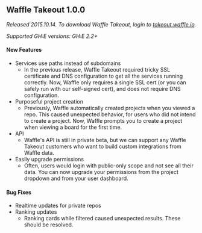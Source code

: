 
## Waffle Takeout 1.0.0
_Released 2015.10.14. To download Waffle Takeout, login to [takeout.waffle.io](https://takeout.waffle.io)._

_Supported GH:E versions: GH:E 2.2+_

#### New Features

- Services use paths instead of subdomains
  - In the previous release, Waffle Takeout required tricky SSL certificate and DNS configuration to get all the services running correctly. Now, Waffle only requires a single SSL cert (or you can safely run with our self-signed cert), and does not require DNS configuration.
- Purposeful project creation
  - Previously, Waffle automatically created projects when you viewed a repo. This caused unexpected behavior, for users who did not intend to create a project. Now, Waffle prompts you to create a project when viewing a board for the first time.
- API
  - Waffle's API is still in private beta, but we can support any Waffle Takeout customers who want to build custom integrations from Waffle data.
- Easily upgrade permissions
  - Often, users would login with public-only scope and not see all their data. You can now upgrade your permissions from the project dropdown and from your user dashboard.

#### Bug Fixes
- Realtime updates for private repos
- Ranking updates
  - Ranking cards while filtered caused unexpected results. These should be resolved.
